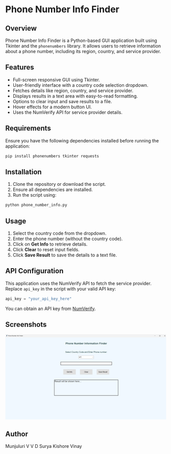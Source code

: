 # Phone Number Info Finder

## Overview
Phone Number Info Finder is a Python-based GUI application built using Tkinter and the `phonenumbers` library. It allows users to retrieve information about a phone number, including its region, country, and service provider.

## Features
- Full-screen responsive GUI using Tkinter.
- User-friendly interface with a country code selection dropdown.
- Fetches details like region, country, and service provider.
- Displays results in a text area with easy-to-read formatting.
- Options to clear input and save results to a file.
- Hover effects for a modern button UI.
- Uses the NumVerify API for service provider details.

## Requirements
Ensure you have the following dependencies installed before running the application:

```sh
pip install phonenumbers tkinter requests
```

## Installation
1. Clone the repository or download the script.
2. Ensure all dependencies are installed.
3. Run the script using:

```sh
python phone_number_info.py
```

## Usage
1. Select the country code from the dropdown.
2. Enter the phone number (without the country code).
3. Click on **Get Info** to retrieve details.
4. Click **Clear** to reset input fields.
5. Click **Save Result** to save the details to a text file.

## API Configuration
This application uses the NumVerify API to fetch the service provider. Replace `api_key` in the script with your valid API key:

```python
api_key = "your_api_key_here"
```

You can obtain an API key from [NumVerify](https://numverify.com/).

## Screenshots
![App Screenshot](number_detection.png)


## Author
Munjuluri V V D Surya Kishore Vinay

